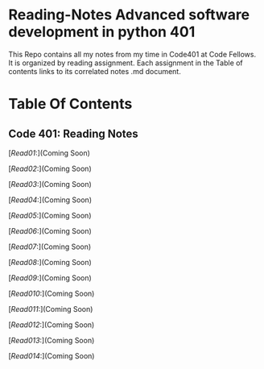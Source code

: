 # Reading-Notes Advanced software development in python 401

This Repo contains all my notes from my time in Code401 at Code Fellows.  
It is organized by reading assignment.
Each assignment in the Table of contents links to its correlated notes .md document.

# **Table Of Contents**

## **Code 401: Reading Notes**

[_Read01_:](Coming Soon)

[_Read02_:](Coming Soon)

[_Read03_:](Coming Soon)

[_Read04_:](Coming Soon)

[_Read05_:](Coming Soon)

[_Read06_:](Coming Soon)

[_Read07_:](Coming Soon)

[_Read08_:](Coming Soon)

[_Read09_:](Coming Soon)

[_Read010_:](Coming Soon)

[_Read011_:](Coming Soon)

[_Read012_:](Coming Soon)

[_Read013_:](Coming Soon)

[_Read014_:](Coming Soon)
